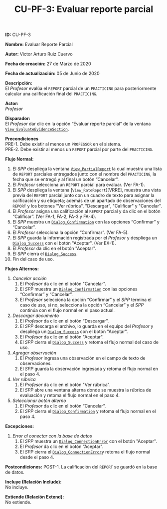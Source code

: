 ﻿--- 
layout: page 
title: "CU-PF-3: Evaluar reporte parcial" 
permalink: /design-specification/uc-descriptions/professor/cu-pf-3/ 
hide_hero: true 
---

**ID:** CU-PF-3  

**Nombre:** Evaluar Reporte Parcial  

**Autor:** Victor Arturo Ruiz Cuervo  

**Fecha de creación:** 27 de Marzo de 2020  

**Fecha de actualización:** 05 de Junio de 2020  

**Descripción:**  
El *Profesor* evalúa el `REPORT` parcial de un `PRACTICING` para posteriormente calcular una calificación final del `PRACTICING`.  

**Actor:**  
*Profesor*  

**Disparador:**  
El *Profesor* dar clic en la opción “Evaluar reporte parcial” de la ventana [`View_EvaluateEvidenceSection`][VEES].  

**Precondiciones**  
PRE-1. Debe existir al menos un `PROFESSOR` en el sistema.  
PRE-2. Debe existir al menos un `REPORT` parcial por parte del `PRACTICING`.   

**Flujo Normal:**  
  1. El *SPP* despliega la ventana [`View_PartialReport`][VPRE] la cual muestra una lista de `REPORT` parciales entregados junto con el nombre del `PRACTICING`, la fecha que se entregó y al final un botón “Cancelar”.
  2. El *Profesor* selecciona un `REPORT` parcial para evaluar. (Ver FA-1). 
  3. El *SPP* despliega la ventana [`View_RateReport`][VRRE], muestra una vista previa del `REPORT` parcial junto con un cuadro de texto para asignar la calificación y su etiqueta; además de un apartado de observaciones del `REPORT` y los botones "Ver rúbrica", "Descargar", "Calificar" y "Cancelar".
  4. El *Profesor* asigna una calificación al `REPORT` parcial y da clic en el botón “Calificar”. (Ver FA-1, FA-2, FA-3 y FA-4). 
  5. El *SPP* muestra un [`Dialog_Confirmation`][DLCO] con las opciones “Confirmar” y “Cancelar”.
  6. El *Profesor* selecciona la opción “Confirmar”. (Ver FA-5). 
  7. El *SPP* guarda la información registrada por el *Profesor* y despliega un [`Dialog_Success`][DLSU] con el botón "Aceptar". (Ver EX-1).
  8. El *Profesor* da clic en el botón "Aceptar".
  9. El *SPP* cierra el [`Dialog_Success`][DLSU].
  10.	Fin del caso de uso.

**Flujos Alternos:**  
  1. *Cancelar acción*
	  1. El *Profesor* da clic en el botón "Cancelar".
	  2. El *SPP* muestra un [`Dialog_Confirmation`][DLCO] con las opciones “Confirmar” y “Cancelar”. 
	  3. El *Profesor* selecciona la opción “Confirmar” y el *SPP* termina el caso de uso, si no, selecciona la opción “Cancelar” y el *SPP* continúa con el flujo normal en el paso actual.
  2. *Descargar documento*
	  1. El *Profesor* da clic en el botón “Descargar”.
	  2. El *SPP* descarga el archivo, lo guarda en el equipo del *Profesor* y despliega un [`Dialog_Success`][DLSU] con el botón "Aceptar".
	  3. El *Profesor* da clic en el botón "Aceptar".
	  4. El *SPP* cierra el [`Dialog_Success`][DLSU] y retoma el flujo normal del caso de uso.
  3. *Agregar observación*
	  1. El *Profesor* ingresa una observación en el campo de texto de observaciones.
	  2. El *SPP* guarda la observación ingresada y retoma el flujo normal en el paso 4.
  4. *Ver rúbrica*
	  1. El *Profesor* da clic en el botón "Ver rúbrica".
	  2. El *SPP* abre una ventana alterna donde se muestra la rúbrica de evaluación y retoma el flujo normal en el paso 4.	
  5. *Seleccionar botón alterno*
	  1. El *Profesor* da clic en el botón “Cancelar”.
	  2. El *SPP* cierra el [`Dialog_Confirmation`][DLCO] y retoma el flujo normal en el paso 4. 

**Excepciones:**  
   1. *Error al conectar con la base de datos*
	   1. El *SPP* muestra un [`Dialog_ConnectionError`][DLCE] con el botón "Aceptar". 
	   2. El *Profesor* da clic en el botón “Aceptar".
	   3. El *SPP* cierra el [`Dialog_ConnectionError`][DLCE]y retoma el flujo normal desde el paso 4.

**Postcondiciones:** 
POST-1. La calificación del `REPORT` se guardó en la base de datos.   

**Incluye (Relación Include):**  
No incluye.  

**Extiende (Relación Extend):**  
No extiende.  

[VEES]: https://raw.githubusercontent.com/Phalord/PracticasProfesionales/gh-pages/assets/imgs/prototypes/professor/View_EvaluateEvidenceSection.png "`View_EvaluateEvidenceSection` Prototype"
[VPRE]: https://raw.githubusercontent.com/Phalord/PracticasProfesionales/gh-pages/assets/imgs/prototypes/professor/View_PartialReport.png "`View_PartialReport` Prototype"
[VREE]: https://raw.githubusercontent.com/Phalord/PracticasProfesionales/gh-pages/assets/imgs/prototypes/professor/View_RateReport.png "`View_RateReport` Prototype"
[DLCO]: https://raw.githubusercontent.com/Phalord/PracticasProfesionales/gh-pages/assets/imgs/prototypes/generals/Dialog_Confirmation.png "`Dialog_Confirmation` Prototype"
[DLSU]: https://raw.githubusercontent.com/Phalord/PracticasProfesionales/gh-pages/assets/imgs/prototypes/generals/Dialog_Success.png "`Dialog_Success` Prototype"
[DLCE]: https://raw.githubusercontent.com/Phalord/PracticasProfesionales/gh-pages/assets/imgs/prototypes/generals/Dialog_ConnectionError.png "`Dialog_ConnectionError` Prototype"